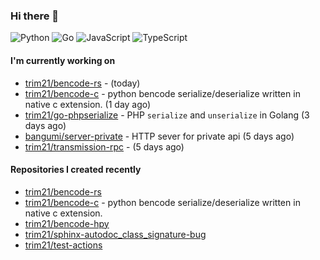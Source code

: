 ### Hi there 👋

![Python](https://img.shields.io/badge/python-3670A0?style=for-the-badge&logo=python&logoColor=ffdd54)
![Go](https://img.shields.io/badge/go-%2300ADD8.svg?style=for-the-badge&logo=go&logoColor=white)
![JavaScript](https://img.shields.io/badge/javascript-%23323330.svg?style=for-the-badge&logo=javascript&logoColor=%23F7DF1E)
![TypeScript](https://img.shields.io/badge/typescript-%23007ACC.svg?style=for-the-badge&logo=typescript&logoColor=white)

#### I'm currently working on

- [trim21/bencode-rs](https://github.com/trim21/bencode-rs) -  (today)
- [trim21/bencode-c](https://github.com/trim21/bencode-c) - python bencode serialize/deserialize written in native c extension. (1 day ago)
- [trim21/go-phpserialize](https://github.com/trim21/go-phpserialize) - PHP `serialize` and `unserialize` in Golang (3 days ago)
- [bangumi/server-private](https://github.com/bangumi/server-private) - HTTP sever for private api (5 days ago)
- [trim21/transmission-rpc](https://github.com/trim21/transmission-rpc) -  (5 days ago)

#### Repositories I created recently

- [trim21/bencode-rs](https://github.com/trim21/bencode-rs)
- [trim21/bencode-c](https://github.com/trim21/bencode-c) - python bencode serialize/deserialize written in native c extension.
- [trim21/bencode-hpy](https://github.com/trim21/bencode-hpy)
- [trim21/sphinx-autodoc_class_signature-bug](https://github.com/trim21/sphinx-autodoc_class_signature-bug)
- [trim21/test-actions](https://github.com/trim21/test-actions)
